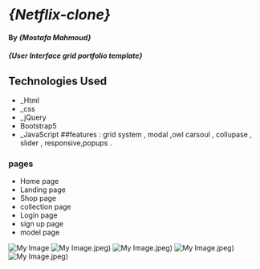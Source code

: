 # _{Netflix-clone}_

#### By _**{Mostafa Mahmoud}**_

#### _{User Interface grid portfolio template}_

## Technologies Used
* _Html
* _css
* _jQuery
* Bootstrap5
* _JavaScript
##features :
grid system , modal ,owl carsoul , collupase , slider , responsive,popups .
### pages
- Home page
- Landing page
- Shop page
- collection page
- Login page
- sign up page
- model page

![My Image](1.jpeg)
![My Image](2.jpeg).jpeg)
![My Image](3.jpeg).jpeg)
![My Image](4.jpeg).jpeg)
![My Image](5.jpeg).jpeg)
